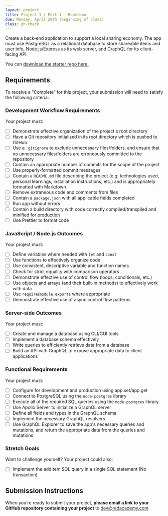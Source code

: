 ```yaml
---
layout: project
title: Project 1 / Part 1 - Boomtown
due: Monday, April 29th (beginning of class)
class: gh-check
---
```


Create a back-end application to support a local sharing economy. The app must use PostgreSQL as a relational database to store shareable items and user info, Node.js/Express as its web server, and GraphQL for its client-facing API.

You can [download the starter repo here.](https://github.com/redacademy/boomtown-starter)

## Requirements

To receive a “Complete” for this project, your submission will need to satisfy the following criteria:

### Development Workflow Requirements

Your project must:

- [ ] Demonstrate effective organization of the project's root directory
- [ ] Have a Git repository initialized in its root directory which is pushed to GitHub
- [ ] Use a `.gitignore` to exclude unnecessary files/folders, and ensure that no unnecessary files/folders are erroneously committed to the repository
- [ ] Contain an appropriate number of commits for the scope of the project
- [ ] Use properly-formatted commit messages
- [ ] Contain a `README.md` file describing the project (e.g. technologies used, personal learnings, installation instructions, etc.) and is appropriately formatted with Markdown
- [ ] Remove extraneous code and comments from files
- [ ] Contain a `package.json` with all applicable fields completed
- [ ] Run app without errors
- [ ] Contain a build directory with code correctly compiled/transpiled and minified for production
- [ ] Use Prettier to format code

### JavaScript / Node.js Outcomes

Your project must:

- [ ] Define variables where needed with `let` and `const`
- [ ] Use functions to effectively organize code
- [ ] Use consistent, descriptive variable and function names
- [ ] Check for strict equality with comparison operators
- [ ] Demonstrate effective use of control flow (loops, conditionals, etc.)
- [ ] Use objects and arrays (and their built-in methods) to effectively work with data
- [ ] Use `require`/`module.exports` where appropriate
- [ ] Demonstrate effective use of async control flow patterns

### Server-side Outcomes

Your project must:

- [ ] Create and manage a database using CLI/GUI tools
- [ ] Implement a database schema effectively
- [ ] Write queries to efficiently retrieve data from a database
- [ ] Build an API with GraphQL to expose appropriate data to client applications

### Functional Requirements

Your project must:

- [ ] Configure for development and production using app.set/app.get
- [ ] Connect to PostgreSQL using the `node-postgres` library
- [ ] Execute all of the required SQL queries using the `node-postgres` library
- [ ] Use Apollo Server to initialize a GraphQL server
- [ ] Define all fields and types in the GraphQL schema
- [ ] Implement the necessary GraphQL resolvers
- [ ] Use GraphQL Explorer to save the app's necessary queries and mutations, and return the appropriate data from the queries and mutations

### Stretch Goals

Want to challenge yourself? Your project could also:

- [ ] Implement the addItem SQL query in a single SQL statement (No transaction)

## Submission Instructions

When you’re ready to submit your project, **please email a link to your GitHub repository containing your project** to dev@redacademy.com
